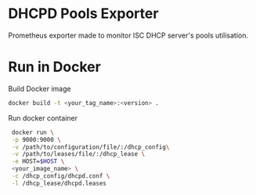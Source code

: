 # DHCPD Pools Exporter
Prometheus exporter made to monitor ISC DHCP server's pools utilisation.
# Run in Docker
Build Docker image
```bash
docker build -t <your_tag_name>:<version> .
```
Run docker container
```bash
 docker run \
 -p 9000:9000 \
 -v /path/to/configuration/file/:/dhcp_config\
 -v /path/to/leases/file/:/dhcp_lease \
 -e HOST=$HOST \
 <your_image_name> \
 -c /dhcp_config/dhcpd.conf \
 -l /dhcp_lease/dhcpd.leases
```